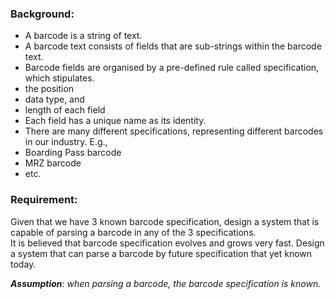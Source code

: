 ### Background:

* A barcode is a string of text.  
* A barcode text consists of fields that are sub-strings within the barcode text.  
* Barcode fields are organised by a pre-defined rule called specification, which stipulates. 
 * the position
 * data type, and
 * length of each field
* Each field has a unique name as its identity.
* There are many different specifications, representing different barcodes in our industry. E.g.,  
 * Boarding Pass barcode
 * MRZ barcode
 * etc.

### Requirement:

Given that we have 3 known barcode specification, design a system that is capable of parsing a barcode in any of the 3 specifications.  
It is believed that barcode specification evolves and grows very fast. Design a system that can parse a barcode by future specification that yet known today.

**_Assumption_**: _when parsing a barcode, the barcode specification is known._